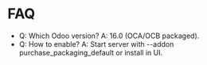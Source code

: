 # FAQ

- Q: Which Odoo version? A: 16.0 (OCA/OCB packaged).
- Q: How to enable? A: Start server with --addon purchase_packaging_default or install in UI.
